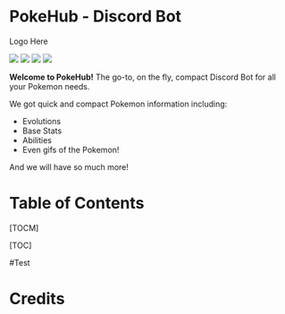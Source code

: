 # PokeHub - Discord Bot

Logo Here

![](https://img.shields.io/github/stars/Strikerrr/PokeHub.svg) ![](https://img.shields.io/github/forks/Strikerrr/PokeHub.svg) ![](https://img.shields.io/github/issues/Strikerrr/PokeHub.svg) ![](https://img.shields.io/github/issues-pr/Strikerrr/PokeHub.svg) 

**Welcome to PokeHub!**
The go-to, on the fly, compact Discord Bot for all your Pokemon needs.

We got quick and compact Pokemon information including:
- Evolutions
- Base Stats
- Abilities
- Even gifs of the Pokemon!

And we will have so much more!


# Table of Contents

[TOCM]

[TOC]

#Test


# Credits
